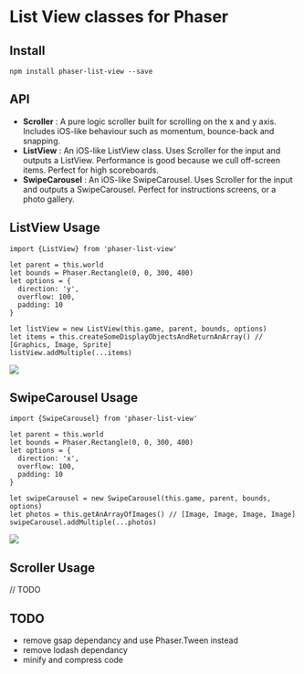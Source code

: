# List View classes for Phaser

## Install
`npm install phaser-list-view --save`

## API
- **Scroller** : A pure logic scroller built for scrolling on the x and y axis. Includes iOS-like behaviour such as momentum, bounce-back and snapping.
- **ListView** : An iOS-like ListView class. Uses Scroller for the input and outputs a ListView. Performance is good because we cull off-screen items.
Perfect for high scoreboards.
- **SwipeCarousel** : An iOS-like SwipeCarousel. Uses Scroller for the input and outputs a SwipeCarousel. Perfect for instructions screens, or a photo gallery.

## ListView Usage
```
import {ListView} from 'phaser-list-view'

let parent = this.world
let bounds = Phaser.Rectangle(0, 0, 300, 400)
let options = {
  direction: 'y',
  overflow: 100,
  padding: 10
}

let listView = new ListView(this.game, parent, bounds, options)
let items = this.createSomeDisplayObjectsAndReturnAnArray() // [Graphics, Image, Sprite]
listView.addMultiple(...items)
```
![](http://i.imgur.com/XgdgqYX.gif)

## SwipeCarousel Usage
```
import {SwipeCarousel} from 'phaser-list-view'

let parent = this.world
let bounds = Phaser.Rectangle(0, 0, 300, 400)
let options = {
  direction: 'x',
  overflow: 100,
  padding: 10
}

let swipeCarousel = new SwipeCarousel(this.game, parent, bounds, options)
let photos = this.getAnArrayOfImages() // [Image, Image, Image, Image]
swipeCarousel.addMultiple(...photos)
```
![](http://i.imgur.com/Sp5aE0H.gif)

## Scroller Usage
// TODO

## TODO
- remove gsap dependancy and use Phaser.Tween instead
- remove lodash dependancy
- minify and compress code
